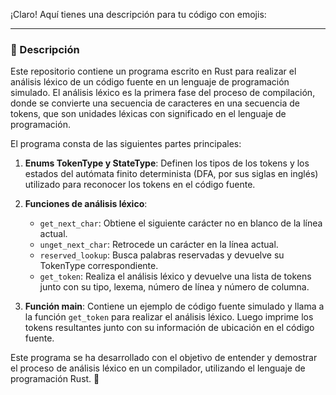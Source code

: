¡Claro! Aquí tienes una descripción para tu código con emojis:

---

### 🚀 Descripción

Este repositorio contiene un programa escrito en Rust para realizar el análisis léxico de un código fuente en un lenguaje de programación simulado. El análisis léxico es la primera fase del proceso de compilación, donde se convierte una secuencia de caracteres en una secuencia de tokens, que son unidades léxicas con significado en el lenguaje de programación.

El programa consta de las siguientes partes principales:

1. **Enums TokenType y StateType**: Definen los tipos de los tokens y los estados del autómata finito determinista (DFA, por sus siglas en inglés) utilizado para reconocer los tokens en el código fuente.

2. **Funciones de análisis léxico**:
   - `get_next_char`: Obtiene el siguiente carácter no en blanco de la línea actual.
   - `unget_next_char`: Retrocede un carácter en la línea actual.
   - `reserved_lookup`: Busca palabras reservadas y devuelve su TokenType correspondiente.
   - `get_token`: Realiza el análisis léxico y devuelve una lista de tokens junto con su tipo, lexema, número de línea y número de columna.

3. **Función main**: Contiene un ejemplo de código fuente simulado y llama a la función `get_token` para realizar el análisis léxico. Luego imprime los tokens resultantes junto con su información de ubicación en el código fuente.

Este programa se ha desarrollado con el objetivo de entender y demostrar el proceso de análisis léxico en un compilador, utilizando el lenguaje de programación Rust. 📝
